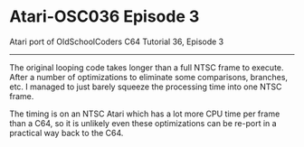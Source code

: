# Atari-OSC036 Episode 3
Atari port of OldSchoolCoders C64 Tutorial 36, Episode 3

---

The original looping code takes longer than a full NTSC frame to execute.  After a number of optimizations to eliminate some comparisons, branches, etc. I managed to just barely squeeze the processing time into one NTSC frame.

The timing is on an NTSC Atari which has a lot more CPU time per frame than a C64, so it is unlikely even these optimizations can be re-port in a practical way back to the C64.
